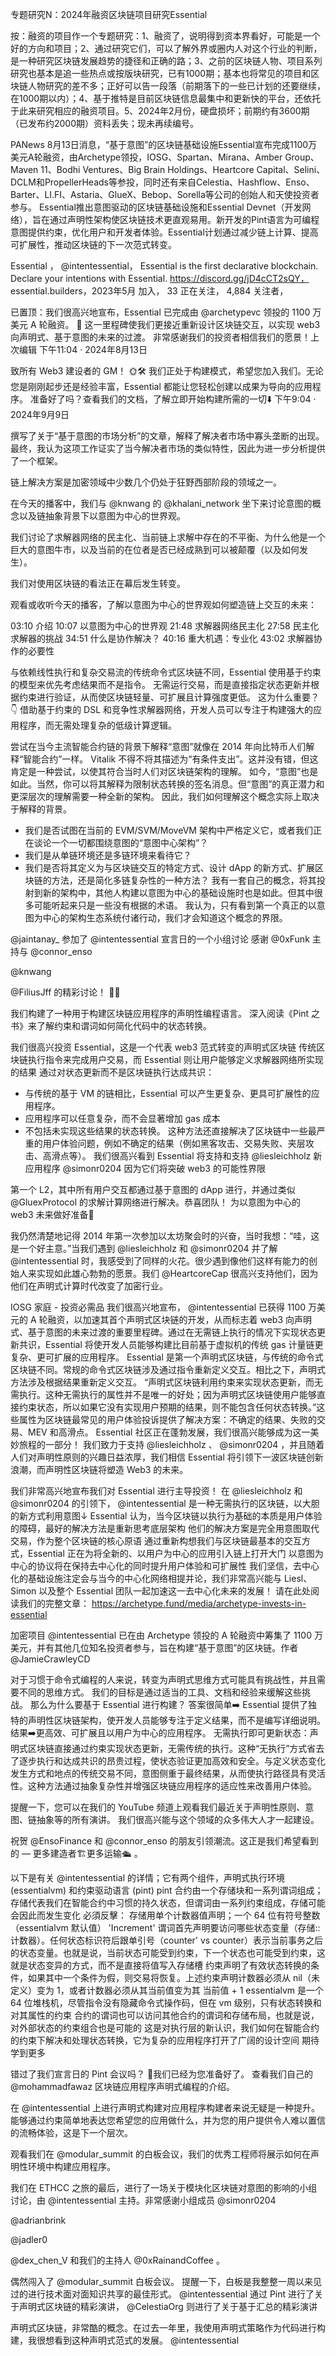 专题研究N：2024年融资区块链项目研究Essential


按：融资的项目作一个专题研究：1、融资了，说明得到资本界看好，可能是一个好的方向和项目；2、通过研究它们，可以了解外界或圈内人对这个行业的判断，是一种研究区块链发展趋势的捷径和正确的路；3、之前的区块链人物、项目系列研究也基本是追一些热点或按版块研究，已有1000期；基本也将常见的项目和区块链人物研究的差不多；正好可以告一段落（前期落下的一些已计划的还要继续，在1000期以内）；4、基于推特是目前区块链信息最集中和更新快的平台，还依托于此来研究相应的融资项目。5、2024年2月份，硬盘损坏；前期约有3600期（已发布约2000期）资料丢失；现未再续编号。

PANews 8月13日消息，“基于意图”的区块链基础设施Essential宣布完成1100万美元A轮融资，由Archetype领投，IOSG、Spartan、Mirana、Amber Group、Maven 11、Bodhi Ventures、Big Brain Holdings、Heartcore Capital、Selini、DCLM和PropellerHeads等参投，同时还有来自Celestia、Hashflow、Enso、Barter、LI.FI、Astaria、GlueX、Bebop、Sorella等公司的创始人和天使投资者参与。
Essential推出意图驱动的区块链基础设施和Essential Devnet（开发网络），旨在通过声明性架构使区块链技术更直观易用。新开发的Pint语言为可编程意图提供约束，优化用户和开发者体验。Essential计划通过减少链上计算、提高可扩展性，推动区块链的下一次范式转变。

Essential
，
@intentessential，
Essential is the first declarative blockchain. Declare your intentions with Essential. https://discord.gg/jD4cCT2sQY，
essential.builders，2023年5月 加入，
33 正在关注，
4,884 关注者，


已置顶：我们很高兴地宣布，Essential 已完成由
@archetypevc
领投的 1100 万美元 A 轮融资。 🎉
这一里程碑使我们更接近重新设计区块链交互，以实现 web3 向声明式、基于意图的未来的过渡。
非常感谢我们的投资者相信我们的愿景！上次编辑
下午11:04 · 2024年8月13日

致所有 Web3 建设者的 GM！ 🌞🛠️
我们正处于构建模式，希望您加入我们。无论您是刚刚起步还是经验丰富，Essential 都能让您轻松创建以成果为导向的应用程序。
准备好了吗？查看我们的文档，了解立即开始构建所需的一切⬇️
下午9:04 · 2024年9月9日

撰写了关于“基于意图的市场分析”的文章，解释了解决者市场中寡头垄断的出现。最终，我认为这项工作证实了当今解决者市场的类似特性，因此为进一步分析提供了一个框架。

链上解决方案是加密领域中少数几个仍处于狂野西部阶段的领域之一。

在今天的播客中，我们与
@knwang
的
@khalani_network
坐下来讨论意图的概念以及链抽象背景下以意图为中心的世界观。

我们讨论了求解器网络的民主化、当前链上求解中存在的不平衡、为什么他是一个巨大的意图牛市，以及当前的在位者是否已经成熟到可以被颠覆（以及如何发生）。

我们对使用区块链的看法正在幕后发生转变。

观看或收听今天的播客，了解以意图为中心的世界观如何塑造链上交互的未来：

03:10 介绍
10:07 以意图为中心的世界观
21:48 求解器网络民主化
27:58 民主化求解器的挑战
34:51 什么是协作解决？
40:16 重大机遇：专业化
43:02 求解器协作的必要性

与依赖线性执行和复杂交易流的传统命令式区块链不同，Essential 使用基于约束的模型来优先考虑结果而不是指令。
无需运行交易，而是直接指定状态更新并根据约束进行验证，从而使区块链轻量、可扩展且计算强度更低。 这为什么重要？ 👇
借助基于约束的 DSL 和竞争性求解器网络，开发人员可以专注于构建强大的应用程序，而无需处理复杂的低级计算逻辑。

尝试在当今主流智能合约链的背景下解释“意图”就像在 2014 年向比特币人们解释“智能合约”一样。
Vitalik 不得不将其描述为“有条件支出”。这并没有错，但这肯定是一种尝试，以使其符合当时人们对区块链架构的理解。
如今，“意图”也是如此。当然，你可以将其解释为限制状态转换的签名消息。但“意图”的真正潜力和更深层次的理解需要一种全新的架构。
因此，我们如何理解这个概念实际上取决于解释的背景。
- 我们是否试图在当前的 EVM/SVM/MoveVM 架构中严格定义它，或者我们正在谈论一个一切都围绕意图的“意图中心架构”？
- 我们是从单链环境还是多链环境来看待它？
- 我们是否将其定义为与区块链交互的特定方式、设计 dApp 的新方式、扩展区块链的方法，还是简化多链复杂性的一种方法？
我有一套自己的概念，将其投射到新的架构中，其他人构建以意图为中心的基础设施时也是如此。但其中很多可能听起来只是一些没有根据的术语。
我认为，只有看到第一个真正的以意图为中心的架构生态系统付诸行动，我们才会知道这个概念的界限。

@jaintanay_
参加了
@intentessential
宣言日的一个小组讨论
感谢
@0xFunk
主持与
@connor_enso
 
@knwang
 
@FiliusJff
的精彩讨论！ 🙌🏻

我们构建了一种用于构建区块链应用程序的声明性编程语言。
深入阅读《Pint 之书》来了解约束和谓词如何简化代码中的状态转换。

我们很高兴投资 Essential，这是一个代表 web3 范式转变的声明式区块链
传统区块链执行指令来完成用户交易，而 Essential 则让用户能够定义求解器网络所实现的结果
通过对状态更新而不是区块链执行达成共识：
- 与传统的基于 VM 的链相比，Essential 可以产生更复杂、更具可扩展性的应用程序。
- 应用程序可以任意复杂，而不会显著增加 gas 成本
- 不包括未实现这些结果的状态转换。
这种方法还直接解决了区块链中一些最严重的用户体验问题，例如不确定的结果（例如黑客攻击、交易失败、夹层攻击、高滑点等）。
我们很高兴看到 Essential 将支持和支持
@liesleichholz
新应用程序
@simonr0204
因为它们将突破 web3 的可能性界限

第一个 L2，其中所有用户交互都通过基于意图的 dApp 进行，并通过类似
@GluexProtocol
的求解计算网络进行解决。恭喜团队！
为以意图为中心的 web3 未来做好准备🚀

我仍然清楚地记得 2014 年第一次参加以太坊聚会时的兴奋，当时我想：“哇，这是一个好主意。”当我们遇到
@liesleichholz
和
@simonr0204
并了解
@intentessential
时，我感受到了同样的火花。很少遇到像他们这样有能力的创始人来实现如此雄心勃勃的愿景。我们
@HeartcoreCap
很高兴支持他们，因为他们在声明式计算时代改变了加密行业。


IOSG 家庭 - 投资必需品
我们很高兴地宣布， 
@intentessential
已获得 1100 万美元的 A 轮融资，以加速其首个声明式区块链的开发，从而标志着 web3 向声明式、基于意图的未来过渡的重要里程碑。通过在无需链上执行的情况下实现状态更新共识，Essential 将使开发人员能够构建比目前基于虚拟机的传统 gas 计量链更复杂、更可扩展的应用程序。
Essential 是第一个声明式区块链，与传统的命令式区块链不同。常规的命令式区块链涉及通过指令重新定义交互。相比之下，声明式方法涉及根据结果重新定义交互。
“声明式区块链利用约束来实现状态更新，而无需执行。这种无需执行的属性并不是唯一的好处；因为声明式区块链使用户能够直接约束状态，所以如果它没有实现用户预期的结果，则不能包含任何状态转换。”这些属性为区块链最常见的用户体验投诉提供了解决方案：不确定的结果、失败的交易、MEV 和高滑点。
Essential 社区正在蓬勃发展，我们很高兴能够成为这一美妙旅程的一部分！
我们致力于支持
@liesleichholz
 、 
@simonr0204
 ，并且随着人们对声明性原则的兴趣日益浓厚，我们相信 Essential 将引领下一波区块链创新浪潮，而声明性区块链将塑造 Web3 的未来。

我们非常高兴地宣布我们对 Essential 进行主导投资！
在
@liesleichholz
和
@simonr0204
的引领下， 
@intentessential
是一种无需执行的区块链，以大胆的新方式利用意图↓
Essential 认为，当今区块链以执行为基础的本质是用户体验的障碍，最好的解决方法是重新思考底层架构
他们的解决方案是完全用意图取代交易，作为整个区块链的核心原语
通过重新构想我们与区块链最基本的交互方式，Essential 正在为将全新的、以用户为中心的应用引入链上打开大门
以意图为中心的协议将在保持去中心化的同时提升用户体验和可扩展性
我们坚信，去中心化的基础设施注定会与当今的中心化网络相提并论，我们非常高兴能与 Liesl、Simon 以及整个 Essential 团队一起加速这一去中心化未来的发展！
请在此处阅读我们的完整文章：
https://archetype.fund/media/archetype-invests-in-essential

加密项目
@intentessential
已在由 Archetype 领投的 A 轮融资中筹集了 1100 万美元，并有其他几位知名投资者参与，旨在构建“基于意图”的区块链。作者
@JamieCrawleyCD

对于习惯于命令式编程的人来说，转变为声明式思维方式可能具有挑战性，并且需要不同的思维方式。
我们的目标是通过适当的工具、文档和经验来缓解这些挑战。
那么为什么要基于 Essential 进行构建？
答案很简单➡️ Essential 提供了独特的声明性区块链架构，使开发人员能够专注于定义结果，而不是编写详细说明。
结果➡️更高效、可扩展且以用户为中心的应用程序。
无需执行即可更新状态：声明式区块链直接通过约束实现状态更新，无需传统的执行。这种“无执行”方式省去了逐步执行和达成共识的昂贵过程，使状态验证更加高效和安全。与定义状态变化发生方式和地点的传统交易不同，意图侧重于最终结果，从而使执行路径具有灵活性。这种方法通过抽象复杂性并增强区块链应用程序的适应性来改善用户体验。

提醒一下，您可以在我们的 YouTube 频道上观看我们最近关于声明性原则、意图、链抽象等的所有演讲。
我们很高兴能与这个领域的众多伟大人才一起建设。 

祝贺
@EnsoFinance
和
@connor_enso
的朋友引领潮流。这正是我们希望看到的 — 更多建造者🏗️更多运输🛳️ 。

以下是有关
@intentessential
的详情；它有两个组件，声明式执行环境 (essentialvm) 和约束驱动语言 (pint)
pint 合约由一个存储块和一系列谓词组成；存储代表我们在智能合约中习惯的持久状态，但谓词由一系列约束组成，存储可能会因此而发生变化
必須反擊：
存储用单个计数器值声明；一个 64 位有符号整数（essentialvm 默认值）
'Increment' 谓词首先声明要访问哪些状态变量（存储::计数器）。任何状态标识符后跟单引号（counter' vs counter）表示当前事务之后的状态变量。也就是说，当前状态可能受到约束，下一个状态也可能受到约束，这就是状态变异的方式，而不是直接将值写入存储槽
约束声明了有效状态转换的条件，如果其中一个条件为假，则交易将恢复。上述约束声明计数器必须从 nil（未定义）变为 1，或者计数器必须从其当前值变为其
当前值 + 1
essentialvm 是一个 64 位堆栈机，尽管指令没有隐藏命令式操作码，但在​​ vm 级别，只有状态转换和对其属性的约束
合约的谓词也可以访问其他合约的谓词和存储布局，也就是说，对外部状态的约束组合也是可能的
这是对执行层的新认识，我们如何在智能合约的约束下解决和处理状态转换，它为复杂的应用程序打开了广阔的设计空间
期待学到更多

错过了我们宣言日的 Pint 会议吗？ 🍺我们已经为您准备好了。
查看我们自己的
@mohammadfawaz
区块链应用程序声明式编程的介绍。

在
@intentessential
上进行声明式构建对应用程序构建者来说无疑是一种提升。
能够通过约束简单地表达您希望您的应用做什么，并为您的用户提供令人难以置信的流畅体验，这是下一个层次。

观看我们在
@modular_summit
的白板会议，我们的优秀工程师将展示如何在声明性环境中构建应用程序。

我们在 ETHCC 之旅的最后，进行了一场关于模块化区块链对意图的影响的小组讨论，由
@intentessential
主持。非常感谢小组成员
@simonr0204
 
@adrianbrink
 
@jadler0
 
@dex_chen_V
和我们的主持人
@0xRainandCoffee
 。

偶然闯入了
@modular_summit
白板会议。
提醒一下，白板是我整整一周以来见过的进行技术面对面知识共享的最佳形式。
@intentessential
通过 Pint 进行了关于声明式区块链的精彩演讲， 
@CelestiaOrg
则进行了关于基于汇总的精彩演讲

声明式区块链，非常酷的概念。在过去一年里，我使用声明式策略作为代码进行构建，我很想看到这种声明式范式的发展。 
@intentessential

